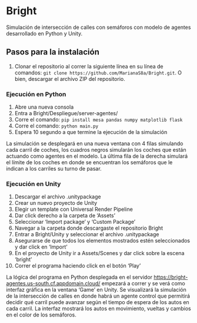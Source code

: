 # Bright
Simulación de intersección de calles con semáforos con modelo de agentes desarrollado en Python y Unity.

## Pasos para la instalación
1. Clonar el repositorio al correr la siguiente línea en su línea de comandos: `git clone https://github.com/MarianaS8a/Bright.git`. O bien, descargar el archivo ZIP del repositorio.

### Ejecución en Python
1. Abre una nueva consola
2. Entra a Bright/Despliegue/server-agentes/
3. Corre el comando: `pip install mesa pandas numpy matplotlib flask`
4. Corre el comando: `python main.py`
5. Espera 10 segundo a que termine la ejecución de la simulación

La simulación se desplegará en una nueva ventana con 4 filas simulando cada carril de coches, los cuadros negros simularán los coches que están actuando como agentes en el modelo. La última fila de la derecha simulará el límite de los coches en donde se encuentran los semáforos que le indican a los carriles su turno de pasar.  


### Ejecución en Unity
1. Descargar el archivo .unitypackage
2. Crear un nuevo proyecto de Unity
3. Elegir un template con Universal Render Pipeline
4. Dar click derecho a la carpeta de ‘Assets’
5. Seleccionar ‘Import package’ y ‘Custom Package’
6. Navegar a la carpeta donde descargaste el repositorio Bright
7. Entrar a Bright/Unity y seleccionar el archivo .unitypackage
8. Asegurarse de que todos los elementos mostrados estén seleccionados y dar click en ‘Import’
9. En el proyecto de Unity ir a Assets/Scenes y dar click sobre la escena ‘bright’
10. Correr el programa haciendo click en el botón ‘Play’

La lógica del programa en Python desplegada en el servidor https://bright-agentes.us-south.cf.appdomain.cloud/ empezará a correr y se verá como interfaz gráfica en la ventana ‘Game’ en Unity. Se visualizará la simulación de la intersección de calles en donde habrá un agente control que permitirá decidir qué carril puede avanzar según el tiempo de espera de los autos en cada carril. La interfaz mostrará los autos en movimiento, vueltas y cambios en el color de los semáforos. 
